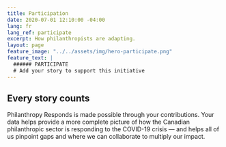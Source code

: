 ```yaml
---
title: Participation
date: 2020-07-01 12:10:00 -04:00
lang: fr
lang_ref: participate
excerpt: How philanthropists are adapting.
layout: page
feature_image: "../../assets/img/hero-participate.png"
feature_text: |
  ###### PARTICIPATE
  # Add your story to support this initiative
---
```


## Every story counts

Philanthropy Responds is made possible through your contributions. Your data helps provide a more complete picture of how the Canadian philanthropic sector is responding to the COVID-19 crisis — and helps all of us pinpoint gaps and where we can collaborate to multiply our impact.
